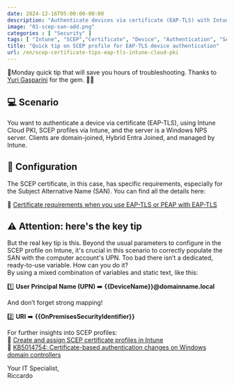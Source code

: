 ```yaml
---
date: 2024-12-16T05:00:00-00:00
description: "Authenticate devices via certificate (EAP-TLS) with Intune Cloud PKI and SCEP profiles on Windows NPS server, configure the SAN with the computer account's UPN to avoid issues, and learn more about certificate requirements and best practices with Intune."
image: "01-scep-san-add.png"
categories : [ "Security" ]
tags: [ "Intune", "SCEP","Certificate", "Device", "Authentication", "SAN", "NPS" ]
title: "Quick tip on SCEP profile for EAP-TLS device authentication"
url: /en/scep-certificate-tips-eap-tls-intune-cloud-pki
---
```

🚨Monday quick tip that will save you hours of troubleshooting. Thanks to [Yuri Gasparini](https://www.linkedin.com/in/yurigasparini/) for the gem. 🙏🏻

## 💻 Scenario
You want to authenticate a device via certificate (EAP-TLS), using Intune Cloud PKI, SCEP profiles via Intune, and the server is a Windows NPS server. Clients are domain-joined, Hybrid Entra Joined, and managed by Intune.

## 🔨 Configuration
The SCEP certificate, in this case, has specific requirements, especially for the Subject Alternative Name (SAN). You can find all the details here:

📃 [Certificate requirements when you use EAP-TLS or PEAP with EAP-TLS](https://learn.microsoft.com/en-us/troubleshoot/windows-server/networking/certificate-requirements-eap-tls-peap#client-certificate-requirements)

## ⚠️ Attention: here's the key tip
But the real key tip is this. Beyond the usual parameters to configure in the SCEP profile on Intune, it's crucial in this scenario to correctly populate the SAN with the computer account's UPN. Too bad there isn’t a dedicated, ready-to-use variable. How can you do it?  
By using a mixed combination of variables and static text, like this:

1️⃣ **User Principal Name (UPN)** ➡️ **{{DeviceName}}@domainname.local**

And don’t forget strong mapping!

2️⃣ **URI** ➡️ **{{OnPremisesSecurityIdentifier}}**

For further insights into SCEP profiles:  
📃 [Create and assign SCEP certificate profiles in Intune](https://learn.microsoft.com/en-us/mem/intune/protect/certificates-profile-scep)  
📃 [KB5014754: Certificate-based authentication changes on Windows domain controllers](https://support.microsoft.com/en-us/topic/kb5014754-certificate-based-authentication-changes-on-windows-domain-controllers-ad2c23b0-15d8-4340-a468-4d4f3b188f16)

Your IT Specialist,  
Riccardo
